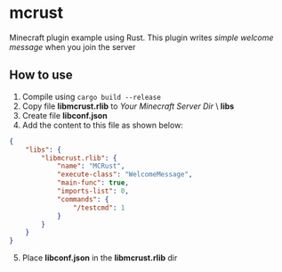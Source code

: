 # mcrust
Minecraft plugin example using Rust.
This plugin writes *simple welcome message* when you join the server

## How to use
1. Compile using `cargo build --release`
2. Copy file **libmcrust.rlib** to *Your Minecraft Server Dir* \ **libs**
3. Create file **libconf.json**
4. Add the content to this file as shown below:
```json
{
    "libs": {
        "libmcrust.rlib": {
            "name": "MCRust",
            "execute-class": "WelcomeMessage",
            "main-func": true,
            "imports-list": 0,
            "commands": {
                "/testcmd": 1
            }
        }
    }
}
```
5. Place **libconf.json** in the **libmcrust.rlib** dir
